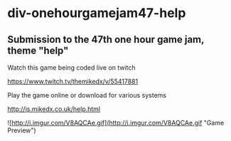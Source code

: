 # div-onehourgamejam47-help 

## Submission to the 47th one hour game jam, theme "help"

 Watch this game being coded live on twitch

 https://www.twitch.tv/themikedx/v/55417881
 
 Play the game online or download for various systems
 
 http://js.mikedx.co.uk/help.html

![http://i.imgur.com/V8AQCAe.gif](http://i.imgur.com/V8AQCAe.gif "Game Preview")
